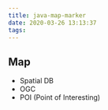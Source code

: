 ```yaml
---
title: java-map-marker
date: 2020-03-26 13:13:37
tags:
---
```


## Map

- Spatial DB
- OGC
- POI (Point of Interesting)